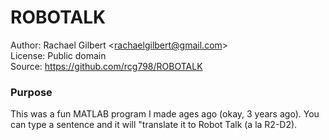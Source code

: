 # ROBOTALK

Author: Rachael Gilbert &lt;rachaelgilbert@gmail.com&gt;  
License: Public domain  
Source: https://github.com/rcg798/ROBOTALK

### Purpose
This was a fun MATLAB program I made ages ago (okay, 3 years ago). You can type a sentence and it will "translate it to Robot Talk (a la R2-D2).



